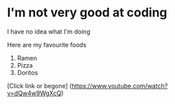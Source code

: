 # I'm not very good at coding

I have no idea what I'm doing

Here are my favourite foods

1. Ramen
2. Pizza
3. Doritos

[Click link or begone] (https://www.youtube.com/watch?v=dQw4w9WgXcQ)

